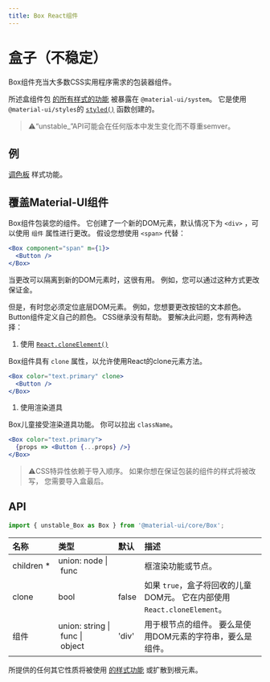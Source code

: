 ```yaml
---
title: Box React组件
---
```

# 盒子（不稳定）

<p class="description">Box组件充当大多数CSS实用程序需求的包装器组件。</p>

所述盒组件包 [的所有样式的功能](/system/basics/#all-inclusive) 被暴露在 `@material-ui/system`。 它是使用 `@material-ui/styles`的 [`styled()`](/css-in-js/api/#styled-style-function-component) 函数创建的。

> ⚠️“unstable_”API可能会在任何版本中发生变化而不尊重semver。

## 例

[调色板](/system/palette/) 样式功能。

## 覆盖Material-UI组件

Box组件包装您的组件。 它创建了一个新的DOM元素，默认情况下为 `<div>` ，可以使用 `组件` 属性进行更改。 假设您想使用 `<span>` 代替：

```jsx
<Box component="span" m={1}>
  <Button />
</Box>
```

当更改可以隔离到新的DOM元素时，这很有用。 例如，您可以通过这种方式更改保证金。

但是，有时您必须定位底层DOM元素。 例如，您想要更改按钮的文本颜色。 Button组件定义自己的颜色。 CSS继承没有帮助。 要解决此问题，您有两种选择：

1. 使用 [`React.cloneElement()`](https://reactjs.org/docs/react-api.html#cloneelement)

Box组件具有 `clone` 属性，以允许使用React的clone元素方法。

```jsx
<Box color="text.primary" clone>
  <Button />
</Box>
```

1. 使用渲染道具

Box儿童接受渲染道具功能。 你可以拉出 `className`。

```jsx
<Box color="text.primary">
  {props => <Button {...props} />}
</Box>
```

> ⚠️CSS特异性依赖于导入顺序。 如果你想在保证包装的组件的样式将被改写， 您需要导入盒最后。

## API

```jsx
import { unstable_Box as Box } from '@material-ui/core/Box';
```

| 名称                                                 | 类型                                                                                                                | 默认                                      | 描述                                                   |
|:-------------------------------------------------- |:----------------------------------------------------------------------------------------------------------------- |:--------------------------------------- |:---------------------------------------------------- |
| <span class="prop-name required">children *</span> | <span class="prop-type">union:&nbsp;node&nbsp;&#124;<br />&nbsp;func<br /></span>                                 |                                         | 框渲染功能或节点。                                            |
| <span class="prop-name">clone</span>               | <span class="prop-type">bool</span>                                                                               | <span class="prop-default">false</span> | 如果 `true`，盒子将回收的儿童DOM元。 它在内部使用 `React.cloneElement`。 |
| <span class="prop-name">组件</span>                  | <span class="prop-type">union:&nbsp;string&nbsp;&#124;<br />&nbsp;func&nbsp;&#124;<br />&nbsp;object<br /></span> | <span class="prop-default">'div'</span> | 用于根节点的组件。 要么是使用DOM元素的字符串，要么是组件。                      |

所提供的任何其它性质将被使用 [的样式功能](/system/basics/#all-inclusive) 或扩散到根元素。